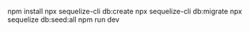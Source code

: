 npm install
npx sequelize-cli db:create
npx sequelize-cli db:migrate
npx sequelize db:seed:all
npm run dev

